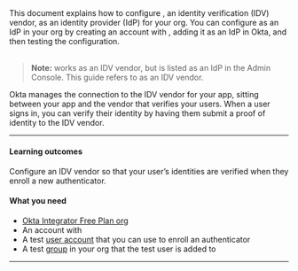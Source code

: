 ## <StackSnippet snippet="idp" inline />

This document explains how to configure <StackSnippet snippet="idp" inline />, an identity verification (IDV) vendor, as an identity provider (IdP) for your org. You can configure <StackSnippet snippet="idp" inline /> as an IdP in your org by creating an account with <StackSnippet snippet="idp" inline />, adding it as an IdP in Okta, and then testing the configuration.
<br></br>

> **Note:** <StackSnippet snippet="idp" inline /> works as an IDV vendor, but is listed as an IdP in the Admin Console. This guide refers to <StackSnippet snippet="idp" inline /> as an IDV vendor.

Okta manages the connection to the IDV vendor for your app, sitting between your app and the vendor that verifies your users. When a user signs in, you can verify their identity by having them submit a proof of identity to the IDV vendor.

---

#### Learning outcomes

Configure an IDV vendor so that your user’s identities are verified when they enroll a new authenticator.

#### What you need

* [Okta Integrator Free Plan org](https://developer.okta.com/signup)
* An account with <StackSnippet snippet="idpaccount" inline />
* A test [user account](https://help.okta.com/okta_help.htm?type=oie&id=ext-usgp-add-users) that you can use to enroll an authenticator
* A test [group](https://help.okta.com/okta_help.htm?type=oie&id=usgp-groups-create) in your org that the test user is added to

---
